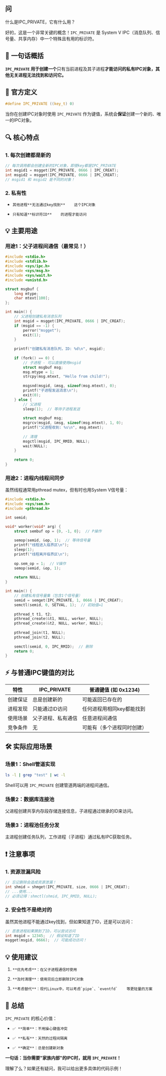 ## 问
什么是IPC_PRIVATE，它有什么用？

好的，这是一个非常关键的概念！`IPC_PRIVATE` 是 System V IPC（消息队列、信号量、共享内存）中一个特殊且有用的标识符。

## 🎯 一句话概括

**`IPC_PRIVATE` 用于创建一个**只有当前进程及其子进程**才能访问的私有IPC对象，其他无关进程无法找到和访问它。**

## 📖 官方定义

```c
#define IPC_PRIVATE ((key_t) 0)
```

当你在创建IPC对象时使用 `IPC_PRIVATE` 作为键值，系统会**保证**创建一个新的、唯一的IPC对象。

## 🔍 核心特点

### 1. **每次创建都是新的**

```c
// 每次调用都会创建全新的IPC对象，即使key都是IPC_PRIVATE
int msgid1 = msgget(IPC_PRIVATE, 0666 | IPC_CREAT);
int msgid2 = msgget(IPC_PRIVATE, 0666 | IPC_CREAT);
// msgid1 和 msgid2 是不同的对象！
```

### 2. **私有性**
-     其他进程**无法通过key找到**    这个IPC对象
    
-     只有知道**标识符ID**    的进程才能访问

## 💡 主要用途

### 用途1：父子进程间通信（最常见！）

```c
#include <stdio.h>
#include <stdlib.h>
#include <sys/ipc.h>
#include <sys/msg.h>
#include <sys/wait.h>
#include <unistd.h>

struct msgbuf {
    long mtype;
    char mtext[100];
};

int main() {
    // 父进程创建私有消息队列
    int msgid = msgget(IPC_PRIVATE, 0666 | IPC_CREAT);
    if (msgid == -1) {
        perror("msgget");
        exit(1);
    }
    
    printf("创建私有消息队列，ID: %d\n", msgid);
    
    if (fork() == 0) {
        // 子进程 - 可以直接使用msgid
        struct msgbuf msg;
        msg.mtype = 1;
        strcpy(msg.mtext, "Hello from child!");
        
        msgsnd(msgid, &msg, sizeof(msg.mtext), 0);
        printf("子进程发送消息\n");
        exit(0);
    } else {
        // 父进程
        sleep(1);  // 等待子进程发送
        
        struct msgbuf msg;
        msgrcv(msgid, &msg, sizeof(msg.mtext), 1, 0);
        printf("父进程收到: %s\n", msg.mtext);
        
        // 清理
        msgctl(msgid, IPC_RMID, NULL);
        wait(NULL);
    }
    
    return 0;
}
```

### 用途2：进程内线程间同步

虽然线程通常用pthread mutex，但有时也用System V信号量：

```c
#include <stdio.h>
#include <sys/sem.h>
#include <pthread.h>

int semid;

void* worker(void* arg) {
    struct sembuf op = {0, -1, 0};  // P操作
    
    semop(semid, &op, 1);  // 等待信号量
    printf("线程进入临界区\n");
    sleep(1);
    printf("线程离开临界区\n");
    
    op.sem_op = 1;  // V操作
    semop(semid, &op, 1);
    
    return NULL;
}

int main() {
    // 创建私有信号量集（包含1个信号量）
    semid = semget(IPC_PRIVATE, 1, 0666 | IPC_CREAT);
    semctl(semid, 0, SETVAL, 1);  // 初始值=1
    
    pthread_t t1, t2;
    pthread_create(&t1, NULL, worker, NULL);
    pthread_create(&t2, NULL, worker, NULL);
    
    pthread_join(t1, NULL);
    pthread_join(t2, NULL);
    
    semctl(semid, 0, IPC_RMID);  // 删除
    return 0;
}
```

## ⚡ 与普通IPC键值的对比
| 特性 | IPC_PRIVATE | 普通键值 (如 0x1234) |
| --- | --- | --- |
| 创建保证 | 总是创建新的 | 可能返回已存在的 |
| 进程发现 | 只能通过ID访问 | 任何进程用相同key都能找到 |
| 使用场景 | 父子进程、私有通信 | 任意进程间通信 |
| 竞争条件 | 无 | 可能有（多个进程同时创建） |

## 🛠️ 实际应用场景

### 场景1：Shell管道实现

```bash
ls -l | grep "test" | wc -l
```

Shell可以用 `IPC_PRIVATE` 创建管道两端的进程间通信。

### 场景2：数据库连接池

父进程创建共享内存段存储连接信息，子进程通过继承的ID来访问。

### 场景3：进程池任务分发

主进程创建任务队列，工作进程（子进程）通过私有IPC获取任务。

## ❗ 注意事项

### 1. **资源泄漏风险**

```c
// 忘记删除会造成资源泄漏！
int shmid = shmget(IPC_PRIVATE, size, 0666 | IPC_CREAT);
// ...使用...
// 必须记得：shmctl(shmid, IPC_RMID, NULL);
```

### 2. **安全性不是绝对的**

虽然其他进程不能通过key找到，但如果知道了ID，还是可以访问：

```c
// 恶意进程如果猜到了ID，可以尝试访问
int msgid = 12345;  // 假设知道了ID
msgget(msgid, 0666);  // 可能成功访问！
```

## 💡 使用建议
1.     **优先考虑**：在父子进程通信时使用
    
2.     **及时清理**：使用完后立即删除IPC对象
    
3.     **考虑替代**：现代Linux中，可以考虑`pipe`、`eventfd`    等更轻量的方案

## 🎯 总结

`IPC_PRIVATE` 的核心价值：
-     ✅ **简单**：不用操心键值冲突
    
-     ✅ **私有**：天然的过程间隔离
    
-     ✅ **确定**：总是创建新对象

**一句话：当你需要"家族内部"的IPC时，就用 `IPC_PRIVATE`！**

理解了么？如果还有疑问，我可以给出更多具体的代码示例！